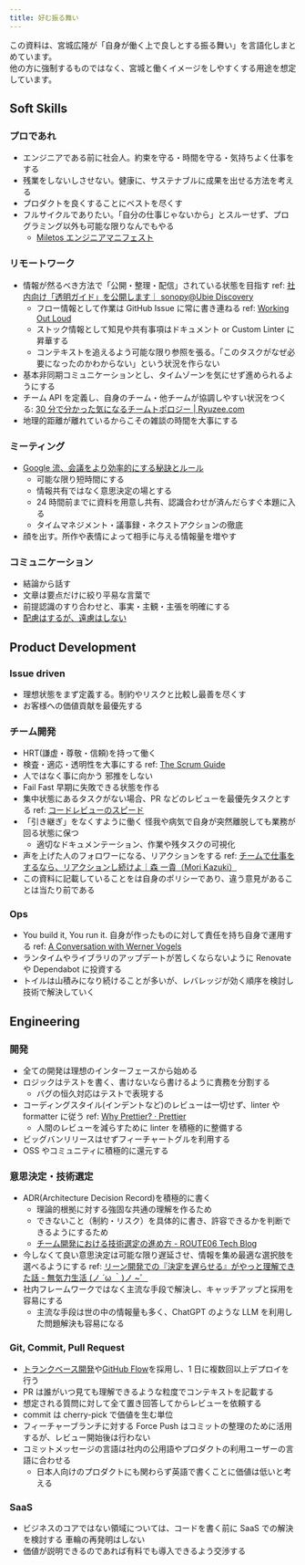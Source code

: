 ```yaml
---
title: 好む振る舞い
---
```


この資料は、宮城広隆が「自身が働く上で良しとする振る舞い」を言語化しまとめています。  
他の方に強制するものではなく、宮城と働くイメージをしやすくする用途を想定しています。

## Soft Skills

### プロであれ

- エンジニアである前に社会人。約束を守る・時間を守る・気持ちよく仕事をする
- 残業をしないしさせない。健康に、サステナブルに成果を出せる方法を考える
- プロダクトを良くすることにベストを尽くす
- フルサイクルでありたい。「自分の仕事じゃないから」とスルーせず、プログラミング以外も可能な限りなんでもやる
  - [Miletos エンジニアマニフェスト](https://www.notion.so/Miletos-1ff3198c35ff4907a38dabfecb1e3d41)

### リモートワーク

- 情報が然るべき方法で「公開・整理・配信」されている状態を目指す ref: [社内向け「透明ガイド」を公開します｜ sonopy@Ubie Discovery](https://note.com/sonopy/n/na5cd53e7c204)
  - フロー情報として作業は GitHub Issue に常に書き連ねる ref: [Working Out Loud](https://blog.studysapuri.jp/entry/2018/11/14/working-out-loud)
  - ストック情報として知見や共有事項はドキュメント or Custom Linter に昇華する
  - コンテキストを追えるよう可能な限り参照を張る。「このタスクがなぜ必要になったのかわからない」という状況を作らない
- 基本非同期コミュニケーションとし、タイムゾーンを気にせず進められるようにする
- チーム API を定義し、自身のチーム・他チームが協調しやすい状況をつくる: [30 分で分かった気になるチームトポロジー | Ryuzee.com](https://slide.meguro.ryuzee.com/slides/109)
- 地理的距離が離れているからこその雑談の時間を大事にする

### ミーティング

- [Google 流、会議をより効率的にする秘訣とルール](https://note.com/shuheikoyama/n/n69c2c3e123fc)
  - 可能な限り短時間にする
  - 情報共有ではなく意思決定の場とする
  - 24 時間前までに資料を用意し共有、認識合わせが済んだらすぐ本題に入る
  - タイムマネジメント・議事録・ネクストアクションの徹底
- 顔を出す。所作や表情によって相手に与える情報量を増やす

### コミュニケーション

- 結論から話す
- 文章は要点だけに絞り平易な言葉で
- 前提認識のすり合わせと、事実・主観・主張を明確にする
- [配慮はするが、遠慮はしない](https://www.nikkansports.com/baseball/news/201801130000090.html)

## Product Development

### Issue driven

- 理想状態をまず定義する。制約やリスクと比較し最善を尽くす
- お客様への価値貢献を最優先する

### チーム開発

- HRT(謙虚・尊敬・信頼)を持って働く
- 検査・適応・透明性を大事にする ref: [The Scrum Guide](https://scrumguides.org/docs/scrumguide/v1/Scrum-Guide-JA.pdf)
- 人ではなく事に向かう 邪推をしない
- Fail Fast 早期に失敗できる状態を作る
- 集中状態にあるタスクがない場合、PR などのレビューを最優先タスクとする ref: [コードレビューのスピード](http://shuuji3.xyz/eng-practices/review/reviewer/speed.html)
- 「引き継ぎ」をなくすように働く 怪我や病気で自身が突然離脱しても業務が回る状態に保つ
  - 適切なドキュメンテーション、作業や残タスクの可視化
- 声を上げた人のフォロワーになる、リアクションをする ref: [チームで仕事をするなら、リアクションし続けよ｜森 一貴（Mori Kazuki）](https://note.com/dutoit6/n/ned66041f43ff)
- この資料に記載していることをは自身のポリシーであり、違う意見があることは当たり前である

### Ops

- You build it, You run it. 自身が作ったものに対して責任を持ち自身で運用する ref: [A Conversation with Werner Vogels](https://queue.acm.org/detail.cfm?id=1142065)
- ランタイムやライブラリのアップデートが苦しくならないように Renovate や Dependabot に投資する
- トイルは山積みになり続けることが多いが、レバレッジが効く順序を検討し技術で解決していく

## Engineering

### 開発

- 全ての開発は理想のインターフェースから始める
- ロジックはテストを書く、書けないなら書けるように責務を分割する
  - バグの恒久対応はテストで表現する
- コーディングスタイル(インデントなど)のレビューは一切せず、linter や formatter に従う ref: [Why Prettier? · Prettier](https://prettier.io/docs/en/why-prettier)
  - 人間のレビューを減らすために linter を積極的に整備する
- ビッグバンリリースはせずフィーチャートグルを利用する
- OSS やコミュニティに積極的に還元する

### 意思決定・技術選定

- ADR(Architecture Decision Record)を積極的に書く
  - 理論的根拠に対する強固な共通の理解を作るため
  - できないこと（制約・リスク）を具体的に書き、許容できるかを判断できるようにするため
  - [チーム開発における技術選定の進め方 - ROUTE06 Tech Blog](https://tech.route06.co.jp/entry/2023/06/07/120217)
- 今しなくて良い意思決定は可能な限り遅延させ、情報を集め最適な選択肢を選べるようにする ref: [リーン開発での『決定を遅らせる』がやっと理解できた話 - 無気力生活 (ノ ´ω ｀)ノ ~゜](https://gdgd-shinoyu.hatenablog.com/entry/2018/12/16/081728)
- 社内フレームワークではなく主流な手段で解決し、キャッチアップと採用を容易にする
  - 主流な手段は世の中の情報量も多く、ChatGPT のような LLM を利用した問題解決も容易になる

### Git, Commit, Pull Request

- [トランクベース開発](https://cloud.google.com/architecture/devops/devops-tech-trunk-based-development?hl=ja)や[GitHub Flow](https://gist.github.com/Gab-km/3705015)を採用し、1 日に複数回以上デプロイを行う
- PR は誰がいつ見ても理解できるような粒度でコンテキストを記載する
- 想定される質問に対して全て置き回答してからレビューを依頼する
- commit は cherry-pick で価値を生む単位
- フィーチャーブランチに対する Force Push はコミットの整理のために活用するが、レビュー開始後は行わない
- コミットメッセージの言語は社内の公用語やプロダクトの利用ユーザーの言語に合わせる
  - 日本人向けのプロダクトにも関わらず英語で書くことに価値は低いと考える

### SaaS

- ビジネスのコアではない領域については、コードを書く前に SaaS での解決を検討する 車輪の再発明はしない
- 価値が説明できるのであれば有料でも導入できるよう交渉する
